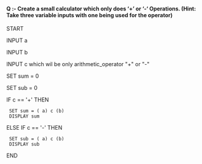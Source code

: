 #### Q :- Create a small calculator which only does ‘+’ or ‘-‘ Operations. (Hint: Take three variable inputs with one being used for the operator)

START

INPUT a

INPUT b

INPUT c which wil be only arithmetic_operator "+" or "-"

SET sum = 0

SET sub = 0

IF c == '+' THEN

     SET sum = ( a) c (b)
     DISPLAY sum
     
ELSE IF c == '-' THEN

     SET sub = ( a) c (b)
     DISPLAY sub

END
